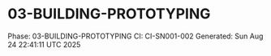 # 03-BUILDING-PROTOTYPING
Phase: 03-BUILDING-PROTOTYPING
CI: CI-SN001-002
Generated: Sun Aug 24 22:41:11 UTC 2025
